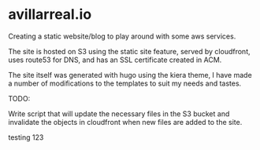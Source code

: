 # avillarreal.io

Creating a static website/blog to play around with some aws services. 

The site is hosted on S3 using the static site feature, served by cloudfront, uses route53 for DNS, and has an SSL certificate created in ACM.

The site itself was generated with hugo using the kiera theme, I have made a number of modifications to the templates to suit my needs and tastes.

TODO:

Write script that will update the necessary files in the S3 bucket and invalidate the objects in cloudfront when new files are added to the site.

testing 123
